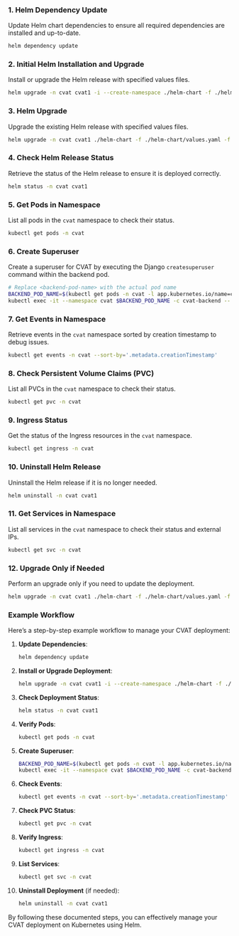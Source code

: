 

### 1. Helm Dependency Update
Update Helm chart dependencies to ensure all required dependencies are installed and up-to-date.

```sh
helm dependency update
```

### 2. Initial Helm Installation and Upgrade
Install or upgrade the Helm release with specified values files.

```sh
helm upgrade -n cvat cvat1 -i --create-namespace ./helm-chart -f ./helm-chart/values.yaml -f ./helm-chart/values.override.yaml
```

### 3. Helm Upgrade
Upgrade the existing Helm release with specified values files.

```sh
helm upgrade -n cvat cvat1 ./helm-chart -f ./helm-chart/values.yaml -f ./helm-chart/values.override.yaml
```

### 4. Check Helm Release Status
Retrieve the status of the Helm release to ensure it is deployed correctly.

```sh
helm status -n cvat cvat1
```

### 5. Get Pods in Namespace
List all pods in the `cvat` namespace to check their status.

```sh
kubectl get pods -n cvat
```

### 6. Create Superuser
Create a superuser for CVAT by executing the Django `createsuperuser` command within the backend pod.

```sh
# Replace <backend-pod-name> with the actual pod name
BACKEND_POD_NAME=$(kubectl get pods -n cvat -l app.kubernetes.io/name=cvat-backend -o jsonpath="{.items[0].metadata.name}")
kubectl exec -it --namespace cvat $BACKEND_POD_NAME -c cvat-backend -- python manage.py createsuperuser
```

### 7. Get Events in Namespace
Retrieve events in the `cvat` namespace sorted by creation timestamp to debug issues.

```sh
kubectl get events -n cvat --sort-by='.metadata.creationTimestamp'
```

### 8. Check Persistent Volume Claims (PVC)
List all PVCs in the `cvat` namespace to check their status.

```sh
kubectl get pvc -n cvat
```

### 9. Ingress Status
Get the status of the Ingress resources in the `cvat` namespace.

```sh
kubectl get ingress -n cvat
```

### 10. Uninstall Helm Release
Uninstall the Helm release if it is no longer needed.

```sh
helm uninstall -n cvat cvat1
```

### 11. Get Services in Namespace
List all services in the `cvat` namespace to check their status and external IPs.

```sh
kubectl get svc -n cvat
```

### 12. Upgrade Only if Needed
Perform an upgrade only if you need to update the deployment.

```sh
helm upgrade -n cvat cvat1 ./helm-chart -f ./helm-chart/values.yaml -f ./helm-chart/values.override.yaml
```

### Example Workflow

Here’s a step-by-step example workflow to manage your CVAT deployment:

1. **Update Dependencies**:

    ```sh
    helm dependency update
    ```

2. **Install or Upgrade Deployment**:

    ```sh
    helm upgrade -n cvat cvat1 -i --create-namespace ./helm-chart -f ./helm-chart/values.yaml -f ./helm-chart/values.override.yaml
    ```

3. **Check Deployment Status**:

    ```sh
    helm status -n cvat cvat1
    ```

4. **Verify Pods**:

    ```sh
    kubectl get pods -n cvat
    ```

5. **Create Superuser**:

    ```sh
    BACKEND_POD_NAME=$(kubectl get pods -n cvat -l app.kubernetes.io/name=cvat-backend -o jsonpath="{.items[0].metadata.name}")
    kubectl exec -it --namespace cvat $BACKEND_POD_NAME -c cvat-backend -- python manage.py createsuperuser
    ```

6. **Check Events**:

    ```sh
    kubectl get events -n cvat --sort-by='.metadata.creationTimestamp'
    ```

7. **Check PVC Status**:

    ```sh
    kubectl get pvc -n cvat
    ```

8. **Verify Ingress**:

    ```sh
    kubectl get ingress -n cvat
    ```

9. **List Services**:

    ```sh
    kubectl get svc -n cvat
    ```

10. **Uninstall Deployment** (if needed):

    ```sh
    helm uninstall -n cvat cvat1
    ```

By following these documented steps, you can effectively manage your CVAT deployment on Kubernetes using Helm.
